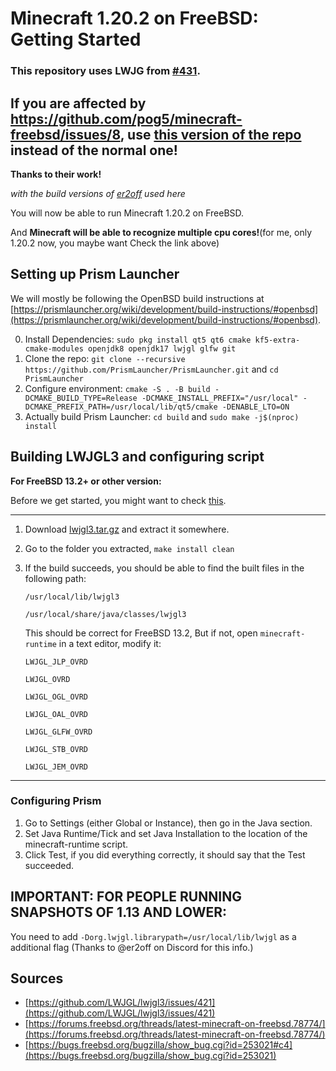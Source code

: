 # Minecraft 1.20.2 on FreeBSD: Getting Started

### This repository uses LWJG from [#431](https://github.com/LWJGL/lwjgl3/issues/421#issuecomment-1793764434).

## If you are affected by https://github.com/pog5/minecraft-freebsd/issues/8, use [this version of the repo](https://github.com/pog5/minecraft-freebsd/tree/b7bc8cbdd43864a2cabd4021e87f9f7e8c6d3838) instead of the normal one!

**Thanks to their work!**

*with the build versions of [er2off](https://github.com/er2off)  used here*

You will now be able to run Minecraft 1.20.2 on FreeBSD.

And **Minecraft will be able to recognize multiple cpu cores!**(for me, only 1.20.2 now, you maybe want Check the link above)

## Setting up Prism Launcher

We will mostly be following the OpenBSD build instructions at [https://prismlauncher.org/wiki/development/build-instructions/#openbsd](https://prismlauncher.org/wiki/development/build-instructions/#openbsd).

0. Install Dependencies: `sudo pkg install qt5 qt6 cmake kf5-extra-cmake-modules openjdk8 openjdk17 lwjgl glfw git`
1. Clone the repo: `git clone --recursive https://github.com/PrismLauncher/PrismLauncher.git` and `cd PrismLauncher`
2. Configure environment: 
``
cmake -S . -B build
   -DCMAKE_BUILD_TYPE=Release
   -DCMAKE_INSTALL_PREFIX="/usr/local"
   -DCMAKE_PREFIX_PATH=/usr/local/lib/qt5/cmake
   -DENABLE_LTO=ON
``
3. Actually build Prism Launcher: `cd build` and `sudo make -j$(nproc) install`

## Building LWJGL3 and configuring script

**For FreeBSD 13.2+ or other version:**

Before we get started, you might want to check [this](https://github.com/LWJGL/lwjgl3/issues/421).

---

1. Download [lwjgl3.tar.gz](https://github.com/Spokzooy/minecraft-freebsd/blob/main/lwjgl3.tar.gz) and extract it somewhere.
2. Go to the folder you extracted, `make install clean`
3. If the build succeeds, you should be able to find the built files in the following path:

	`/usr/local/lib/lwjgl3`

	`/usr/local/share/java/classes/lwjgl3`

	This should be correct for FreeBSD 13.2,
	But if not, open `minecraft-runtime` in a text editor, modify it:

	`LWJGL_JLP_OVRD`

	`LWJGL_OVRD`

	`LWJGL_OGL_OVRD`

	`LWJGL_OAL_OVRD`

	`LWJGL_GLFW_OVRD`

	`LWJGL_STB_OVRD`

	`LWJGL_JEM_OVRD`

---

### Configuring Prism
1. Go to Settings (either Global or Instance), then go in the Java section.
2. Set Java Runtime/Tick and set Java Installation to the location of the minecraft-runtime script.
3. Click Test, if you did everything correctly, it should say that the Test succeeded.

## IMPORTANT: FOR PEOPLE RUNNING SNAPSHOTS OF 1.13 AND LOWER:
You need to add `-Dorg.lwjgl.librarypath=/usr/local/lib/lwjgl` as a additional flag (Thanks to @er2off on Discord for this info.)

## Sources
- [https://github.com/LWJGL/lwjgl3/issues/421](https://github.com/LWJGL/lwjgl3/issues/421)
- [https://forums.freebsd.org/threads/latest-minecraft-on-freebsd.78774/](https://forums.freebsd.org/threads/latest-minecraft-on-freebsd.78774/)
- [https://bugs.freebsd.org/bugzilla/show_bug.cgi?id=253021#c4](https://bugs.freebsd.org/bugzilla/show_bug.cgi?id=253021)
